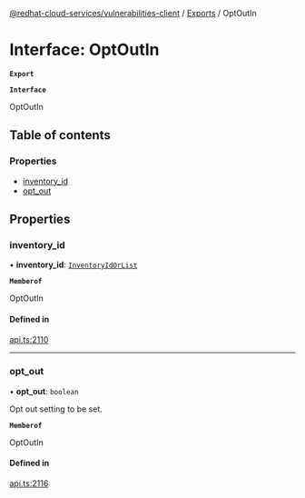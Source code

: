 [@redhat-cloud-services/vulnerabilities-client](../README.md) / [Exports](../modules.md) / OptOutIn

# Interface: OptOutIn

**`Export`**

**`Interface`**

OptOutIn

## Table of contents

### Properties

- [inventory\_id](OptOutIn.md#inventory_id)
- [opt\_out](OptOutIn.md#opt_out)

## Properties

### inventory\_id

• **inventory\_id**: [`InventoryIdOrList`](../modules.md#inventoryidorlist)

**`Memberof`**

OptOutIn

#### Defined in

[api.ts:2110](https://github.com/RedHatInsights/javascript-clients/blob/master/packages/vulnerabilities/api.ts#L2110)

___

### opt\_out

• **opt\_out**: `boolean`

Opt out setting to be set.

**`Memberof`**

OptOutIn

#### Defined in

[api.ts:2116](https://github.com/RedHatInsights/javascript-clients/blob/master/packages/vulnerabilities/api.ts#L2116)
